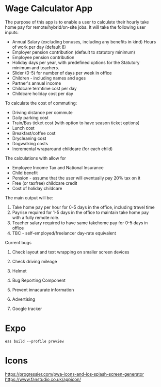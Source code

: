 # Wage Calculator App

The purpose of this app is to enable a user to calculate their hourly take home pay for remote/hybrid/on-site jobs. It will take the following user inputs:

* Annual Salary (excluding bonuses, including any benefits in kind)
Hours of work per day (default 8)
* Employer pension contribution (default to statutory minimum)
* Employee pension contribution
* Holiday days per year, with predefined options for the Statutory minimum and teachers.
* Slider (0-5) for number of days per week in office
* Children - including names and ages
* Partner's annual income
* Childcare termtime cost per day
* Childcare holiday cost per day

To calculate the cost of commuting:

* Driving distance per commute
* Daily parking cost
* Train/Bus ticket cost (with option to have season ticket options)
* Lunch cost
* Breakfast/coffee cost
* Drycleaning cost
* Dogwalking costs
* Incremental wraparound childcare (for each child)

The calculations with allow for 

* Employee Income Tax and National Insurance
* Child benefit
* Pension - assume that the user will eventually pay 20% tax on it
* Free (or taxfree) childcare credit
* Cost of holiday childcare

The main output will be:

1. Take home pay per hour for 0-5 days in the office, including travel time
2. Payrise required for 1-5 days in the office to maintain take home pay with a fully remote role.
3. Teacher salary required to have same takehome pay for 0-5 days in office
4. TBC - self-employed/freelancer day-rate equivalent

Current bugs
1. Check layout and text wrapping on smaller screen devices

1. Check driving mileage
3. Helmet
7. Bug Reporting Component
9. Prevent innacurate information
12. Advertising
13. Google tracker


# Expo

`eas build --profile preview`



# Icons 

https://progressier.com/pwa-icons-and-ios-splash-screen-generator
https://www.fanstudio.co.uk/appicon/